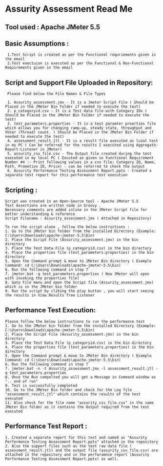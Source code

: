 # Assurity Assessment Read Me

Tool used : Apache JMeter 5.5
---------

Basic Assumptions :
-----------------  
     1.Test Script is created as per the Functional requriements given in the email   
     2.Test exectuion is executed as per the Functional & Non-Functional Requirements given in the email             

Script and Support File Uploaded in Repository:
----------------------------------------------
     Please find below the File Names & File Types  
     
     1. Assurity_assessment.jmx - It is a Jmeter Script File ( Should be Placed in the JMeter Bin Folder if needed to execute the test)
     2. p_categoryid.csv - It is a Test data file with Category IDs ( Should be Placed in the JMeter Bin Folder if needed to execute the test)
     3. test_parameters.properties - It is a test paramter proerties file which allows you for changing ramp-up, steady state, throughput and VUser (Thread) count. ( Should be Placed in the JMeter Bin Folder if needed to execute the test)    
     4. assessment_result.jtl - It is a result file executed as lcoal test in my PC ( Can be referred for the results I executed using Aggregate-Report-Listener in JMeter)
     5. assurity_csv_file.csv - The Output file created during the test executed in my local PC ( Excuted as given in Functional Requirement Number #4 :- Print following values in a csv file: Category ID, Name, Path, Promotion ID, Price) - can be referred to check the output 
     6. Assurity Performance Testing Assessment Report.pptx - Created a separate test report for this performance test execution 
   
 Scripting :
 ---------
    Script was created in an Open-Source tool - Apache JMeter 5.5
    Test Assertions are written code in Groovy .
    Necessary comments are added inline in the JMeter Script file for better understanding & reference
    Script Filename : Assurity_assessment.jmx ( Attached in Repository)
   
    To run the script alone , follow the below instructions :
    1. Go to the JMeter bin folder from the installed Directory (Example: C:\Users\Downloads\apache-jmeter-5.5\bin)
    2. Place the Script File (Assurity_assessment.jmx) in the bin directory
    3. Place the Test Data File (p_categoryid.csv) in the bin directory
    4. Place the properties file (test_parameters.properties) in the bin directory
    5. Open the Command prompt & move to JMeter Bin directory ( Example Command: cd C:\Users\Downloads\apache-jmeter-5.5\bin)
    6. Run the following command in step 7
    7. jmeter.bat -q test_parameters.properties ( Now JMeter will open with invoking the properties file)
    8. Goto File menu and open the Script file (Assurity_assessment.jmx) which is in the JMeter bin folder
    9. Run the script by cliking the play button , you will start seeing the results in View Results Tree Listener 
   
 Performance Test Execution:
 --------------------------
    Please follow the below isntructions to run the performance test
    1. Go to the JMeter bin folder from the installed Directory (Example: C:\Users\Downloads\apache-jmeter-5.5\bin)
    2. Place the Script File (Assurity_assessment.jmx) in the bin directory
    3. Place the Test Data File (p_categoryid.csv) in the bin directory
    4. Place the properties file (test_parameters.properties) in the bin directory
    5. Open the Command prompt & move to JMeter Bin directory ( Example Command: cd C:\Users\Downloads\apache-jmeter-5.5\bin)
    6. Run the following command in step 7
    7. jmeter.bat -n -t Assurity_assessment.jmx -l assessment_result.jtl -q test_parameters.properties
    8. Once the Run compelted you will get a Message in Command window as ".. end of run"
    9. Test is successfully completed
    10. Go to the JMeter Bin folder and check for the Log file "assessment_result.jtl" which contains the results of the test executed
    11. Also check for the file name "assurity_csv_file.csv" in the same JMeter Bin folder as it contains the Output required from the test executed
    
  Performance Test Report :
  -------------------------
    1. Created a separate report for this test and named as "Assurity Performance Testing Assessment Report.pptx" attached in the repository
    2. Also the support files such as the test raw data file ( assessment_result.jtl) and the output file (assurity_csv_file.csv) are attached in the repository and in the perforamnce report (Assurity Performance Testing Assessment Report.pptx) as well.

